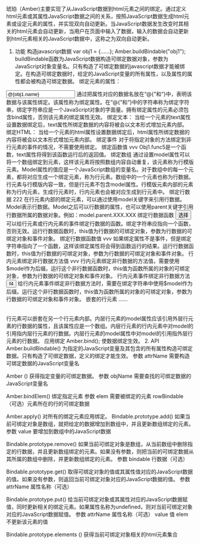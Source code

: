 琥珀（Amber)主要实现了从JavaScript数据到html元素之间的绑定。通过定义html元素或其属性JavaScript数据之间的关系，按照JavaScript数据生成html元素或设定元素的属性，并实现双向自动更新。当JavaScript数据发生改变时其相关的html元素会自动更新，当用户在页面中输入了数据，输入的数据会自动更新到html元素相关的JavaScript数据中，这称之为双向自动更新。
1.	功能
构造javascript数据
var obj1 = {……};
Amber.buildBindable("obj1");
buildBindable函数为JavaScript数据构造可绑定数据对象，参数为JavaScript对象变量名。只有构造了可绑定数据的javascript数据才能被绑定。在构造可绑定数据时，给定的JavaScript变量的所有属性，以及属性的属性都会被构造可绑定数据。
绑定元素的属性：
<input type="text" id="t1" bind  value="@{obj1.name}" />
通过把属性对应的数据名放在“@{”和“}中，表明该数据与该属性绑定。该属性称为绑定属性。在“@{”和“}中的字符串称为绑定字符串，绑定字符串应是一个JavaScript对象的字面量。拥有绑定属性的元素必须包含bind属性，否则该元素的绑定属性无效。
绑定文本：
<span bind text="@{obj1.name}" style="color:blue"></span>
当给一个元素的text属性设置数据绑定后，text属性所绑定数据的内容将被会以文本形式增加元素内部。
绑定HTML：
<span bind html="@{obj1.name}" style="color:blue"></span>
当给一个元素的html属性设置数据绑定后，html属性所绑定数据的内容将被会以文本形式增加元素内部。
绑定事件
<span bind text="@{obj1.value}"  onclick="obj1.func1();"></span>
对于将指定对象的方法绑定到非行元素的事件的情况，不需要使用绑定。
绑定函数值
<span bind text="@{obj1.func5}">vvv</span>
Obj1.func5是一个函数，text属性将得到该函数运行后的返回值。
绑定数组
<tr bind model="selectedRowObj.products" onclick="@{model.select}">
通过设置model属性可以将一个数组绑定到元素，这样该元素将按照数组内容自动重复，该元素称为行模版元素。Model属性的值应是一个JavaScript数组的变量名。对于数组中的每一个元素，都将对应生成一个绑定元素，称为行元素。数组中的一个元素也称为行数据。行元素与行模版内容一致，但是行元素不包含model属性。行模版元素内部的元素称为行内元素，生成行元素时，行内元素也会被对应生成到行元素中。
绑定行数据
<td class="grid"><span bind text="@{model.name}">222</span></td>
在行元素内部的绑定元素，可以通过使用model关键字来引用行数据。Model表示行数据。Model之后可以行数据的属性，也可以使用parent关键字引用行数据所属的数据对象。例如：model.parent.XXX.XXX
绑定行数据函数
<tr bind model="model.products" onclick="@{model.select}">
<td class="grid"><button bind onclick="@{model.op}">选择</button></td>
可以给行元素或行内元素的事件绑定行数据的函数。绑定字符串应指向一个函数，否则无效。运行行数据函数时，this值为行数据的可绑定对象，参数为行数据的可绑定对象和事件对象。
绑定行数据函数值
<td class="grid"><span bind text="@{model.val}">vvv</span></td>
如果绑定属性不是事件，但是绑定字符串指向了一个函数，这样该绑定属性将会得到函数运行的结果。运行行数据函数时，this值为行数据的可绑定对象，参数为行数据的可绑定对象和事件对象。
行内元素绑定非行数据方法值
<td class="grid"><span bind text="@{obj1.func5$model}">vvv</span></td>
行内元素绑定非行数据的方法值，需要使用$model作为后缀。运行这个非行数据函数时，this值为函数所属的对象的可绑定对象，参数为行数据的可绑定对象和事件对象。
行内元素事件绑定非行数据方法
<td class="grid"><button bind onclick="@{obj1.func4$model}">f4</button></td>
给行内元素事件绑定非行数据方法时，需要在绑定字符串中使用$model作为后缀。运行这个非行数据函数时，this值为函数所属的对象的可绑定对象，参数为行数据的可绑定对象和事件对象。
嵌套的行元素
<tr bind model="obj1.ary1" class="row" onclick="@{model.op}" >
<td>
            <table>
                <tr bind model="model.products" onclick="@{model.select}">
                  ……
                </tr>
            </table>
        </td>
</tr>
行元素可以嵌套在另一个行元素内部。内层行元素的model属性应该引用外层行元素的行数据的属性，且该属性应是一个数组。内层行元素的行内元素中对model的引用指内层行元素的行数据。内层行元素的model属性中对model的引用指外层行元素的行数据。
应用绑定
Amber.bind();
使数据绑定生效。
2.	API
Amber.buildBindable()
为指定的JavaScript变量及其包含的所有属性构造可绑定数据。只有构造了可绑定数据，定义的绑定才能生效。
参数
attrName	需要构造可绑定数据的JavaScript变量名

Amber ()
获得指定变量的可绑定数据。
参数
objName	需要查找的可绑定数据的JavaScript变量名

Amber.bindElem()
绑定指定元素
参数
elem	需要被绑定的元素
rowBindable	（可选）元素所在的行的可绑定数据

Amber.apply()
对所有的绑定元素应用绑定。
Bindable.prototype.add()
如果当前可绑定对象是数组，就把给定的数据增加到数组中，并且更新数组绑定的元素。
参数
value	要增加到数组中的JavaScript数据

Bindable.prototype.remove()
如果当前可绑定对象是数组，从当前数组中删除指定的行数据，并且更新数组绑定的元素。如果没有参数，则把当前的可绑定数据从其所属的数组中删除，并更新数组绑定的元素。
参数
bindable	行数据（可选）

Bindable.prototype.get()
取得可绑定对象的值或其属性值对应的JavaScript数据的值。如果没有参数，则返回当前可绑定对象对应的JavaScript数据的值。
参数
attrName	属性名称（可选）

Bindable.prototype.put()
给当前可绑定对象或其属性对应的JavaScript数据赋值，同时更新相关的绑定元素。如果属性名称为undefined，则对当前可绑定对象对应的JavaScript数据赋值。
参数
attrName	属性名称（可选）
value	值
elem	不更新该元素的值

Bindable.prototype.elements ()
获得当前可绑定对象相关的html元素集合
